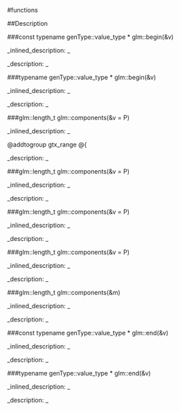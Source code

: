 #functions


<!--
_visible: True_
_advanced: False_
-->

##Description





<!----------------------------------------------------------------------------->

###const typename genType::value_type * glm::begin(&v)

<!--
_syntax: glm::begin(&v)_
_name: glm::begin_
_returns: const typename genType::value_type *_
_returns_description: _
_parameters: const genType &v_
_version_started: 0.10.0_
_version_deprecated: _
_summary: _
_constant: False_
_static: False_
_visible: True_
_advanced: False_
-->

_inlined_description: _







_description: _







<!----------------------------------------------------------------------------->

###typename genType::value_type * glm::begin(&v)

<!--
_syntax: glm::begin(&v)_
_name: glm::begin_
_returns: typename genType::value_type *_
_returns_description: _
_parameters: genType &v_
_version_started: 0.10.0_
_version_deprecated: _
_summary: _
_constant: False_
_static: False_
_visible: True_
_advanced: False_
-->

_inlined_description: _







_description: _







<!----------------------------------------------------------------------------->

###glm::length_t glm::components(&v = P)

<!--
_syntax: glm::components(&v = P)_
_name: glm::components_
_returns: glm::length_t_
_returns_description: _
_parameters: const glm::vec1 &v=P_
_version_started: 0.10.0_
_version_deprecated: _
_summary: _
_constant: False_
_static: False_
_visible: True_
_advanced: False_
-->

_inlined_description: _

@addtogroup gtx_range
@{





_description: _







<!----------------------------------------------------------------------------->

###glm::length_t glm::components(&v = P)

<!--
_syntax: glm::components(&v = P)_
_name: glm::components_
_returns: glm::length_t_
_returns_description: _
_parameters: const glm::vec2 &v=P_
_version_started: 0.10.0_
_version_deprecated: _
_summary: _
_constant: False_
_static: False_
_visible: True_
_advanced: False_
-->

_inlined_description: _







_description: _







<!----------------------------------------------------------------------------->

###glm::length_t glm::components(&v = P)

<!--
_syntax: glm::components(&v = P)_
_name: glm::components_
_returns: glm::length_t_
_returns_description: _
_parameters: const glm::vec3 &v=P_
_version_started: 0.10.0_
_version_deprecated: _
_summary: _
_constant: False_
_static: False_
_visible: True_
_advanced: False_
-->

_inlined_description: _







_description: _







<!----------------------------------------------------------------------------->

###glm::length_t glm::components(&v = P)

<!--
_syntax: glm::components(&v = P)_
_name: glm::components_
_returns: glm::length_t_
_returns_description: _
_parameters: const glm::vec4 &v=P_
_version_started: 0.10.0_
_version_deprecated: _
_summary: _
_constant: False_
_static: False_
_visible: True_
_advanced: False_
-->

_inlined_description: _







_description: _







<!----------------------------------------------------------------------------->

###glm::length_t glm::components(&m)

<!--
_syntax: glm::components(&m)_
_name: glm::components_
_returns: glm::length_t_
_returns_description: _
_parameters: const genType &m_
_version_started: 0.10.0_
_version_deprecated: _
_summary: _
_constant: False_
_static: False_
_visible: True_
_advanced: False_
-->

_inlined_description: _







_description: _







<!----------------------------------------------------------------------------->

###const typename genType::value_type * glm::end(&v)

<!--
_syntax: glm::end(&v)_
_name: glm::end_
_returns: const typename genType::value_type *_
_returns_description: _
_parameters: const genType &v_
_version_started: 0.10.0_
_version_deprecated: _
_summary: _
_constant: False_
_static: False_
_visible: True_
_advanced: False_
-->

_inlined_description: _







_description: _







<!----------------------------------------------------------------------------->

###typename genType::value_type * glm::end(&v)

<!--
_syntax: glm::end(&v)_
_name: glm::end_
_returns: typename genType::value_type *_
_returns_description: _
_parameters: genType &v_
_version_started: 0.10.0_
_version_deprecated: _
_summary: _
_constant: False_
_static: False_
_visible: True_
_advanced: False_
-->

_inlined_description: _







_description: _







<!----------------------------------------------------------------------------->

